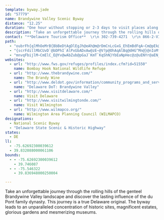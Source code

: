 ```yaml
---
template: byway.jade
id: "57779"
name: Brandywine Valley Scenic Byway
distance: "12.25"
duration: "One hour without stopping or 2-3 days to visit places along the byway."
description: "Take an unforgettable journey through the rolling hills of the genteel Brandywine Valley landscape and discover the lasting influence of the du Pont family dynasty. This journey is a true Delaware original. The byway leads to an unparalleled concentration of historic sites, magnificent estates, glorious gardens and mesmerizing museums."
contact: "**Delaware Tourism Office**  \r\n 302-739-4271  \r\n 866-2-VISIT-DE  \r\n\r\n**Greater Wilmington Convention and Visitors Bureau**  \r\n 302-652-4088  \r\n 800-489-6664  \r\n [Send E-mail](mailto:info@wilmcvb.org )  \r\n\r\n"
path: 
  - "oubrFh{qlMhOeMrB{BbBeDtAgDlEgJh@eAh@m@rDmCnLcGxG_EhEmBdFqA~Cm@pEk@~M_Cj_@{F|ImA`Ew@rC{@rFiBtDuA`IaDbAg@rAk@n@UjBw@tDuA\\MnAg@p@SPIlHoC~L{Ef@QRIh@S`C}@vFwB`C_ApEkBnAm@PI|@c@bBu@zBy@~@]x@Wf@QlAg@~TaIlC}@|EsAfA]VMNCHCvEiCtKaHd@k@xFgEPAnA_AhHeGl@c@XQz@u@`EkDzIeJjG{Kh@cAxAaCr@eA`BmBvAmBd@k@f@i@"
  - "{scrFdillMbCUvD`@bDPhI`AlPxGbADxAw@zE~@V?p@OhAqAlBq@dHG^Mn@}@nIoMfI{Kd@yARmBnA{Fb@c@rCiElEyEdLyJp@g@`DgAdAs@`AoAt@i@bBi@b@@TOv@w@XEPMTMVEV@zLnA~StAhE`BzAp@x@\\`@Nr@Rf@Lp@TxA`@h@D\\CTE~A[^K\\YZ[RY^g@n@ZnBt@h_@bKvEjA|@F`SsBtMgAfGw@lTmAtu@yG`HMrXMlCFjAh@BBVZTb@R`@NZ"
  - "mnvqFbijlM~CmElC_E@Yv@wAbZub@pGaJ`KmT`KqShN}YbEaNpHec@z@uENYr@aEN_@vCyDlIgJ|ByCdEuE~@iDnAaE`A}CjAwDhBeGhAgD"
websites: 
  - url: "http://www.fws.gov/refuges/profiles/index.cfm?id=51550"
    name: Bombay Hook National Wildlife Refuge
  - url: "http://www.thebrandywine.com/"
    name: The Brandy Wine
  - url: "http://www.deldot.gov/information/community_programs_and_services/byways/brandywine.shtml"
    name: "Delaware DoT: Brandywine Valley"
  - url: "http://www.visitdelaware.com/"
    name: Visit Delaware
  - url: "http://www.visitwilmingtonde.com/"
    name: Visit Wilmington
  - url: "http://www.wilmapco.org/"
    name: Wilmington Area Planning Council (WILMAPCO)
designations: 
  - National Scenic Byway
  - "Delaware State Scenic & Historic Highway"
states: 
  - DE
ll: 
  - -75.62692300039612
  - 39.832088000061106
bounds: 
  - - -75.62692300039612
    - 39.746087
  - - -75.546322
    - 39.836948000250004

---
```


Take an unforgettable journey through the rolling hills of the genteel Brandywine Valley landscape and discover the lasting influence of the du Pont family dynasty. This journey is a true Delaware original. The byway leads to an unparalleled concentration of historic sites, magnificent estates, glorious gardens and mesmerizing museums.